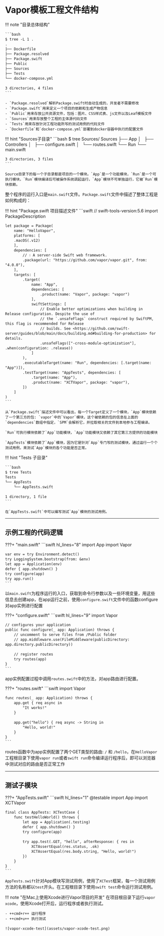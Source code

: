 # Vapor模板工程文件结构

!!! note "目录总体结构"

    ```bash
    $ tree -L 1 .
    .
    ├── Dockerfile
    ├── Package.resolved
    ├── Package.swift
    ├── Public
    ├── Sources
    ├── Tests
    └── docker-compose.yml

    3 directories, 4 files
    ```

    - `Package.resolved`解析Package.swift时自动生成的，开发者不需要修改
    - `Package.swift`用来定义一个项目的依赖和生成产物信息
    - `Public`用来存放公共资源文件，包括：图片、CSS样式表、js文件以及Leaf模板文件
    - `Sources`用来存放整个工程的主体源代码文件
    - `Tests`用来存放针对工程功能所写的测试用例的代码文件
    - `Dockerfile`和`docker-compose.yml`部署到docker容器中执行的配置文件

!!! hint "Sources子目录"
    ```bash
    $ tree Sources/
    Sources
    ├── App
    │   ├── Controllers
    │   ├── configure.swift
    │   └── routes.swift
    └── Run
        └── main.swift

    3 directories, 3 files
    ```

    Source目录下的每一个子目录都是项目的一个模块。`App`是一个功能模块，`Run`是一个可执行模块，`Run`模块编译后可被操作系统调起运行，`App`模块不可单独运行，它被`Run`模块依赖。

整个程序的运行入口是`main.swift`文件。`Package.swift`文件中描述了整体工程是如何构成的：

!!! hint "Package.swift 项目描述文件"
    ```swift
    // swift-tools-version:5.6
    import PackageDescription

    let package = Package(
        name: "HelloVapor",
        platforms: [
        .macOS(.v12)
        ],
        dependencies: [
            // 💧 A server-side Swift web framework.
            .package(url: "https://github.com/vapor/vapor.git", from: "4.0.0"),
        ],
        targets: [
            .target(
                name: "App",
                dependencies: [
                    .product(name: "Vapor", package: "vapor")
                ],
                swiftSettings: [
                    // Enable better optimizations when building in Release configuration. Despite the use of
                    // the `.unsafeFlags` construct required by SwiftPM, this flag is recommended for Release
                    // builds. See <https://github.com/swift-server/guides/blob/main/docs/building.md#building-for-production> for details.
                    .unsafeFlags(["-cross-module-optimization"], .when(configuration: .release))
                ]
            ),
            .executableTarget(name: "Run", dependencies: [.target(name: "App")]),
            .testTarget(name: "AppTests", dependencies: [
                .target(name: "App"),
                .product(name: "XCTVapor", package: "vapor"),
            ])
        ]
    )
    ```

    从`Package.swift`描述文件中可以看出，每一个Target定义了一个模块，`App`模块依赖了一个第三方的包: `vapor`中的`Vapor`模块，这个被依赖的包的信息在上面的`dependencies`数组中指定，`SPM`会解析它，并拉取相关的文件到本地参与工程编译。

    `Run`可执行模块依赖了`App`功能模块，`App`功能模块又依赖了其它第三方提供的功能模块

    `AppTests`模块依赖了`App`模块，因为它是针对`App`专门写的测试模块，通过运行一个个测试用例，来测试`App`模块的各个功能是否正常。

!!! hint "Tests 子目录"

    ```bash
    $ tree Tests
    Tests
    └── AppTests
        └── AppTests.swift

    1 directory, 1 file
    ```

    在`AppTests.swift`中可以编写测试`App`模块的测试用例。

---

## 示例工程的代码逻辑

???+ "main.swift"
    ```swift hl_lines="8"
    import App
    import Vapor

    var env = try Environment.detect()
    try LoggingSystem.bootstrap(from: &env)
    let app = Application(env)
    defer { app.shutdown() }
    try configure(app)
    try app.run()
    ```

以`main.swift`为程序运行的入口，获取到命令行参数以及一些环境变量，用这些信息去创建app，在app运行之前，使用`configure.swift`文件中的函数configure对app实例进行配置

???+ "configure.swift"
    ```swift hl_lines="9"
    import Vapor

    // configures your application
    public func configure(_ app: Application) throws {
        // uncomment to serve files from /Public folder
        // app.middleware.use(FileMiddleware(publicDirectory: app.directory.publicDirectory))

        // register routes
        try routes(app)
    }
    ```

app实例配置过程中调用`routes.swift`中的方法，对app路由进行配置。

???+ "routes.swift"
    ```swift
    import Vapor

    func routes(_ app: Application) throws {
        app.get { req async in
            "It works!"
        }

        app.get("hello") { req async -> String in
            "Hello, world!"
        }
    }
    ```

routes函数中为app实例配置了两个GET类型的路由: `/` 和 `/hello`，在`HelloVapor`工程根目录下使用`vapor run`或者`swift run`命令编译运行程序后，即可以浏览器中测试对应的路由是否正常工作

---
## 测试子模块

???+ "AppTests.swift"
    ```swift hl_lines="1"
    @testable import App
    import XCTVapor

    final class AppTests: XCTestCase {
        func testHelloWorld() throws {
            let app = Application(.testing)
            defer { app.shutdown() }
            try configure(app)

            try app.test(.GET, "hello", afterResponse: { res in
                XCTAssertEqual(res.status, .ok)
                XCTAssertEqual(res.body.string, "Hello, world!")
            })
        }
    }
    ```
`AppTests.swift`针对App模块写测试用例，使用了`XCTest`框架，每一个测试用例方法的名称都以`test`开头。在工程根目录下使用`swift test`命令运行测试用例。

!!! note "在Mac上使用Xcode进行Vapor项目的开发"
    在项目根目录下运行`vapor xcode`，使用Xcode打开后，运行程序或者执行测试。
    
    - ++cmd+r++ 运行程序
    - ++cmd+u++ 执行测试

    ![vapor-xcode-test](assets/vapor-xcode-test.png)